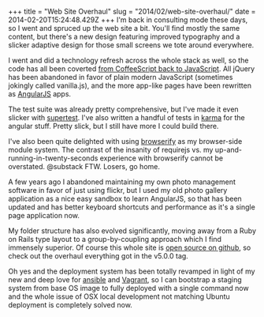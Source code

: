 +++
title = "Web Site Overhaul"
slug = "2014/02/web-site-overhaul/"
date = 2014-02-20T15:24:48.429Z
+++
I'm back in consulting mode these days, so I went and spruced up the web site a bit. You'll find mostly the same content, but there's a new design featuring improved typography and a slicker adaptive design for those small screens we tote around everywhere.

I went and did a technology refresh across the whole stack as well, so the code has all been coverted [from CoffeeScript back to JavaScript](/problog/2014/01/from-coffeescript-back-to-javascript). All jQuery has been abandoned in favor of plain modern JavaScript (sometimes jokingly called vanilla.js), and the more app-like pages have been rewritten as [AngularJS](http://angularjs.org) apps.

The test suite was already pretty comprehensive, but I've made it even slicker with [supertest](https://github.com/visionmedia/supertest). I've also written a handful of tests in [karma](http://karma-runner.github.io/0.10/index.html) for the angular stuff. Pretty slick, but I still have more I could build there.

I've also been quite delighted with using [browserify](http://browserify.org/) as my browser-side module system. The contrast of the insanity of requirejs vs. my up-and-running-in-twenty-seconds experience with browserify cannot be overstated. @substack FTW. Losers, go home.

A few years ago I abandoned maintaining my own photo management software in favor of just using flickr, but I used my old photo gallery application as a nice easy sandbox to learn AngularJS, so that has been updated and has better keyboard shortcuts and performance as it's a single page application now.

My folder structure has also evolved significantly, moving away from a Ruby on Rails type layout to a group-by-coupling approach which I find immensely superior. Of course this whole site is [open source on github](https://github.com/focusaurus/peterlyons.com), so check out the overhaul everything got in the v5.0.0 tag.

Oh yes and the deployment system has been totally revamped in light of my new and deep love for [ansible](http://ansibleworks.org) and [Vagrant](http://vagrantup.com), so I can bootstrap a staging system from base OS image to fully deployed with a single command now and the whole issue of OSX local development not matching Ubuntu deployment is completely solved now.
